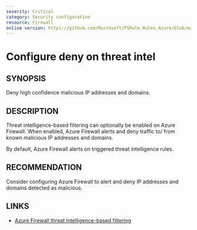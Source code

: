 ```yaml
---
severity: Critical
category: Security configuration
resource: Firewall
online version: https://github.com/Microsoft/PSRule.Rules.Azure/blob/master/docs/rules/en/Azure.Firewall.Mode.md
---
```


# Configure deny on threat intel

## SYNOPSIS

Deny high confidence malicious IP addresses and domains.

## DESCRIPTION

Threat intelligence-based filtering can optionally be enabled on Azure Firewall.
When enabled, Azure Firewall alerts and deny traffic to/ from known malicious IP addresses and domains.

By default, Azure Firewall alerts on triggered threat intelligence rules.

## RECOMMENDATION

Consider configuring Azure Firewall to alert and deny IP addresses and domains detected as malicious.

## LINKS

- [Azure Firewall threat intelligence-based filtering](https://docs.microsoft.com/en-us/azure/firewall/threat-intel)
